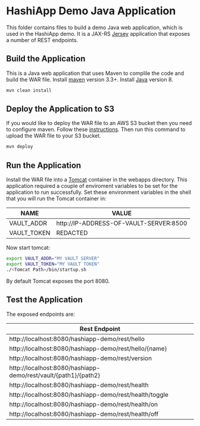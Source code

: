 # HashiApp Demo Java Application

This folder contains files to build a demo Java web application, which is used
in the HashiApp demo.  It is a JAX-RS [Jersey](https://jersey.java.net/) application that exposes a number of REST endpoints. 

## Build the Application
This is a Java web application that uses Maven to complile the code and build the WAR file.  Install [maven](https://maven.apache.org/install.html) version 3.3+. Install [Java](https://java.com/en/download/) version 8.

```bash
mvn clean install
```

## Deploy the Application to S3
If you would like to deploy the WAR file to an AWS S3 bucket then you need to configure maven.  Follow these [instructions](http://www.yegor256.com/2015/09/07/maven-repository-amazon-s3.html).  Then run this command to upload the WAR file to your S3 bucket.

```bash
mvn deploy
```

## Run the Application
Install the WAR file into a [Tomcat](https://tomcat.apache.org/) container in the webapps directory.  This application required a couple of enviroment variables to be set for the application to run successfully.  Set these environment variables in the shell that you will run the Tomcat container in:

| NAME        | VALUE                                  |
| ------------| -------------------------------------- |
| VAULT_ADDR  | http://IP-ADDRESS-OF-VAULT-SERVER:8500 |
| VAULT_TOKEN | REDACTED                               |

Now start tomcat:

```bash
export VAULT_ADDR="MY VAULT SERVER"
export VAULT_TOKEN="MY VAULT TOKEN"
./<Tomcat Path>/bin/startup.sh
```

By default Tomcat exposes the port 8080.

## Test the Application
The exposed endpoints are:

| Rest Endpoint                                                  | 
| -------------------------------------------------------------- |
| http://localhost:8080/hashiapp-demo/rest/hello                 |
| http://localhost:8080/hashiapp-demo/rest/hello/{name}          |
| http://localhost:8080/hashiapp-demo/rest/version               |
| http://localhost:8080/hashiapp-demo/rest/vault/{path1}/{path2} |
| http://localhost:8080/hashiapp-demo/rest/health                |
| http://localhost:8080/hashiapp-demo/rest/health/toggle         |
| http://localhost:8080/hashiapp-demo/rest/health/on             |
| http://localhost:8080/hashiapp-demo/rest/health/off            |


